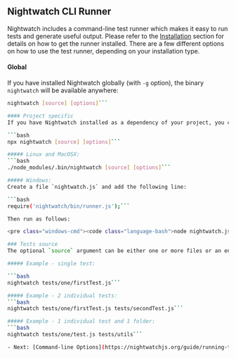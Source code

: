 ## Nightwatch CLI Runner

Nightwatch includes a command-line test runner which makes it easy to run tests and generate useful output. Please refer to the [Installation](https://new.nightwatchjs.org/gettingstarted/#installation) section for details on how to get the runner installed. There are a few different options on how to use the test runner, depending on your installation type.

#### Global

If you have installed Nightwatch globally (with `-g` option), the binary `nightwatch` will be available anywhere:

```bash
nightwatch [source] [options]```

#### Project specific
If you have Nightwatch installed as a dependency of your project, you can refer the binary from the `node_modules/.bin` folder or use the [`npx`](https://www.npmjs.com/package/npx) command which is provided by NPM.

```bash
npx nightwatch [source] [options]```

##### Linux and MacOSX:
```bash
./node_modules/.bin/nightwatch [source] [options]```

##### Windows:
Create a file `nightwatch.js` and add the following line:

```bash
require('nightwatch/bin/runner.js');```

Then run as follows:

<pre class="windows-cmd"><code class="language-bash">node nightwatch.js [source] [options]```

### Tests source
The optional `source` argument can be either one or more files or an entire folder. This can be located irrespectively of the `src_folders` setting.

##### Example - single test:

```bash
nightwatch tests/one/firstTest.js```

##### Example - 2 individual tests:
```bash
nightwatch tests/one/firstTest.js tests/secondTest.js```

##### Example - 1 individual test and 1 folder:
```bash
nightwatch tests/one/test.js tests/utils```

- Next: [Command-line Options](https://nightwatchjs.org/guide/running-tests/command-line-options.html)
